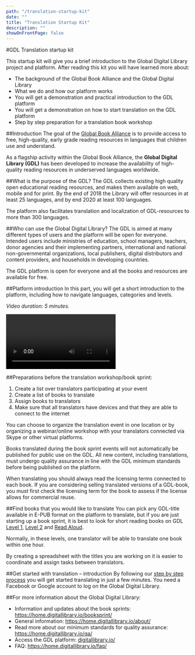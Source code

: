 ```yaml
---
path: "/translation-startup-kit"
date: ""
title: "Translation Startup Kit"
description: ""
showOnFrontPage: false
---
```


#GDL Translation startup kit

This startup kit will give you a brief introduction to the Global Digital Library project and platform. After reading this kit you will have learned more about:

- The background of the Global Book Alliance and the Global Digital Library
- What we do and how our platform works
- You will get a demonstration and practical introduction to the GDL platform
- You will get a demonstration on how to start translation on the GDL platform
- Step by step preparation for a translation book workshop

##Introduction
The goal of the [Global Book Alliance](http://globalbookalliance.org/) is to provide access to free, high-quality, early grade reading resources in languages that children use and understand.

As a flagship activity within the Global Book Alliance, the **Global Digital Library (GDL)** has been developed to increase the availability of high-quality reading resources in underserved languages worldwide.

##What is the purpose of the GDL?
The GDL collects existing high quality open educational reading resources, and makes them available on web, mobile and for print. By the end of 2018 the Library will offer resources in at least 25 languages, and by end 2020 at least 100 languages.

The platform also facilitates translation and localization of GDL-resources to more than 300 languages.

##Who can use the Global Digital Library?
The GDL is aimed at many different types of users and the platform will be open for everyone. Intended users include ministries of education, school managers, teachers, donor agencies and their implementing partners, international and national non-governmental organizations, local publishers, digital distributors and content providers, and households in developing countries.

The GDL platform is open for everyone and all the books and resources are available for free.

##Platform introduction
In this part, you will get a short introduction to the platform, including how to navigate languages, categories and levels.

_Video duration: 5 minutes._

<video>
https://www.youtube.com/watch?v=cu_OFKi8UBA
</video>

##Preparations before the translation workshop/book sprint:

1. Create a list over translators participating at your event
2. Create a list of books to translate
3. Assign books to translators
4. Make sure that all translators have devices and that they are able to connect to the internet

You can choose to organize the translation event in one location or by organizing a webinar/online workshop with your translators connected via Skype or other virtual platforms.

Books translated during the book sprint events will not automatically be published for public use on the GDL. All new content, including translations, must undergo quality assurance in line with the GDL minimum standards before being published on the platform.

When translating you should always read the licensing terms connected to each book. If you are considering selling translated versions of a GDL-book, you must first check the licensing term for the book to assess if the license allows for commercial reuse.

##Find books that you would like to translate
You can pick any GDL-title available in E-PUB format on the platform to translate, but if you are just starting up a book sprint, it is best to look for short reading books on GDL [Level 1](https://digitallibrary.io/en/books/browse?readingLevel=1&category=library_books), [Level 2](https://digitallibrary.io/en/books/browse?readingLevel=2&category=library_books) and [Read Aloud](https://digitallibrary.io/en/books/browse?readingLevel=read-aloud&category=library_books).

Normally, in these levels, one translator will be able to translate one book within one hour.

By creating a spreadsheet with the titles you are working on it is easier to coordinate and assign tasks between translators.

##Get started with translation – introduction
By following our [step by step process](https://home.digitallibrary.io/translate/) you will get started translating in just a few minutes. You need a Facebook or Google account to log on the Global Digital Library.

##For more information about the Global Digital Library:

- Information and updates about the book sprints: https://home.digitallibrary.io/booksprint/
- General information: https://home.digitallibrary.io/about/
- Read more about our minimum standards for quality assurance: https://home.digitallibrary.io/qa/
- Access the GDL platform: [digitallibrary.io/](https://digitallibrary.io/)
- FAQ: https://home.digitallibrary.io/faq/
